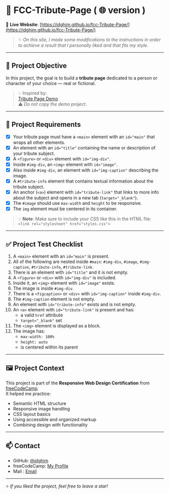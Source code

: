 # 📝 FCC-Tribute-Page ( 🌐 version )

🔗 **Live Website**: [https://idghim.github.io/fcc-Tribute-Page/](https://idghim.github.io/fcc-Tribute-Page/)

> ✨ *On this site, I made some modifications to the instructions in order to achieve a result that I personally liked and that fits my style.*

---

## 🎯 Project Objective

In this project, the goal is to build a **tribute page** dedicated to a person or character of your choice — real or fictional.

> 💡 Inspired by:  
[Tribute Page Demo](https://tribute-page.freecodecamp.rocks)  
⚠️ *Do not copy the demo project.*

---

## 📌 Project Requirements

- [x] Your tribute page must have a `<main>` element with an `id="main"` that wraps all other elements.
- [x] An element with an `id="title"` containing the name or description of your tribute subject.
- [x] A `<figure>` or `<div>` element with `id="img-div"`.
- [x] Inside `#img-div`, an `<img>` element with `id="image"`.
- [x] Also inside `#img-div`, an element with `id="img-caption"` describing the image.
- [x] A `#tribute-info` element that contains textual information about the tribute subject.
- [x] An anchor (`<a>`) element with `id="tribute-link"` that links to more info about the subject and opens in a new tab (`target="_blank"`).
- [x] The `#image` should use `max-width` and `height` to be responsive.
- [x] The `img` element must be centered in its container.

> 💡 **Note**: Make sure to include your CSS like this in the HTML file:  
> `<link rel="stylesheet" href="styles.css">`

---

## ✅ Project Test Checklist

1. A `<main>` element with an `id="main"` is present.
2. All of the following are nested inside `#main`: `#img-div`, `#image`, `#img-caption`, `#tribute-info`, `#tribute-link`.
3. There is an element with `id="title"` and it is not empty.
4. A `<figure>` or `<div>` with `id="img-div"` is included.
5. Inside it, an `<img>` element with `id="image"` exists.
6. The image is inside `#img-div`.
7. There is a `<figcaption>` or `<div>` with `id="img-caption"` inside `#img-div`.
8. The `#img-caption` element is not empty.
9. An element with `id="tribute-info"` exists and is not empty.
10. An `<a>` element with `id="tribute-link"` is present and has:
    - a valid `href` attribute
    - `target="_blank"` set
11. The `<img>` element is displayed as a block.
12. The image has:
    - `max-width: 100%`
    - `height: auto`
    - is centered within its parent

---

## 🖼️ Project Context

This project is part of the **Responsive Web Design Certification** from [freeCodeCamp](https://www.freecodecamp.org/).  
It helped me practice:

- Semantic HTML structure
- Responsive image handling
- CSS layout basics
- Using accessible and organized markup
- Combining design with functionality

---

## 📫 Contact

- GitHub: [@idghim](https://github.com/idghim)  
- freeCodeCamp: [My Profile](https://www.freecodecamp.org/IchemD)
- Mail : [Email](ichemdghim@gmail.com)

---

⭐ *If you liked the project, feel free to leave a star!*
